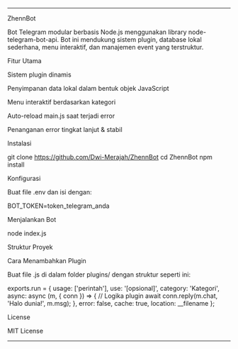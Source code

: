 ---

ZhennBot

Bot Telegram modular berbasis Node.js menggunakan library node-telegram-bot-api. Bot ini mendukung sistem plugin, database lokal sederhana, menu interaktif, dan manajemen event yang terstruktur.

Fitur Utama

Sistem plugin dinamis

Penyimpanan data lokal dalam bentuk objek JavaScript

Menu interaktif berdasarkan kategori

Auto-reload main.js saat terjadi error

Penanganan error tingkat lanjut & stabil


Instalasi

git clone https://github.com/Dwi-Merajah/ZhennBot
cd ZhennBot
npm install

Konfigurasi

Buat file .env dan isi dengan:

BOT_TOKEN=token_telegram_anda

Menjalankan Bot

node index.js

Struktur Proyek

Cara Menambahkan Plugin

Buat file .js di dalam folder plugins/ dengan struktur seperti ini:

exports.run = {
  usage: ['perintah'],
  use: '[opsional]',
  category: 'Kategori',
  async: async (m, { conn }) => {
    // Logika plugin
    await conn.reply(m.chat, 'Halo dunia!', m.msg);
  },
  error: false,
  cache: true,
  location: __filename
};

License

MIT License


---